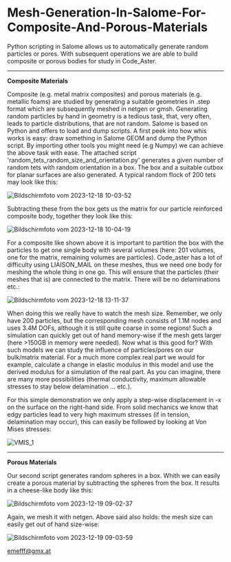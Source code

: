 # Mesh-Generation-In-Salome-For-Composite-And-Porous-Materials
Python scripting in Salome allows us to automatically generate random particles or pores. With subsequent operations we are able to build composite or porous bodies for study in Code_Aster.

__________________________________________________________________________
**Composite Materials**

Composite (e.g. metal matrix composites) and porous materials (e.g. metallic foams) are studied by generating a suitable geometries in .step format which are subsequently meshed in netgen or gmsh. Generating random particles by hand in geometry is a tedious task, that, very often, leads to particle distributions, that are not random. 
Salome is based on Python and offers to load and dump scripts. A first peek into how whis works is easy: draw something in Salome GEOM and dump the Python script. By importing other tools you might need (e.g Numpy) we can achieve the above task with ease. The attached script 'random_tets_random_size_and_orientation.py' generates a given number of random tets with random orientation in a box. The box and a suitable cutbox for planar surfaces are also generated. A typical random flock of 200 tets may look like this:

![Bildschirmfoto vom 2023-12-18 10-03-52](https://github.com/emefff/Mesh-Generation-In-Salome-For-Composite-And-Porous-Materials/assets/89903493/e966b600-60e3-4bdf-a5ff-d2d5935e4948)

Subtracting these from the box gets us the matrix for our particle reinforced composite body, together they look like this:

![Bildschirmfoto vom 2023-12-18 10-04-19](https://github.com/emefff/Mesh-Generation-In-Salome-For-Composite-And-Porous-Materials/assets/89903493/4d8662a6-54ff-437e-ac54-f9ab5e00bf15)

For a composite like shown above it is important to partition the box with the particles to get one single body with several volumes (here: 201 volumes, one for the matrix, remaining volumes are particles). Code_aster has a lot of difficulty using LIAISON_MAIL on these meshes, thus we need one body for meshing the whole thing in one go. This will ensure that the particles (their meshes that is) are connected to the matrix. There will be no delaminations etc.:

![Bildschirmfoto vom 2023-12-18 13-11-37](https://github.com/emefff/Mesh-Generation-In-Salome-For-Composite-And-Porous-Materials/assets/89903493/f10943bb-9b3d-4936-8972-954c42378360)


When doing this we really have to watch the mesh size. Remember, we only have 200 particles, but the corresponding mesh consists of 1.1M nodes and uses 3.4M DOFs, although it is still quite coarse in some regions! Such a simulation can quickly get out of hand memory-wise if the mesh gets larger (here >150GB in memory were needed). Now what is this good for? With such models we can study the influence of particles/pores on our bulk/matrix material. For a much more complex real part we would for example, calculate a change in elastic modulus in this model and use the derived modulus for a simulation of the real part. As you can imagine, there are many more possibilities (thermal conductivity, maximum allowable stresses to stay below delamination ... etc.).

For this simple demonstration we only apply a step-wise displacement in -x on the surface on the right-hand side. From solid mechanics we know that edgy particles lead to very high maximum stresses (if in tension, delamination may occur), this can easily be followed by looking at Von Mises stresses:

![VMIS_1](https://github.com/emefff/Mesh-Generation-In-Salome-For-Composite-And-Porous-Materials/assets/89903493/28f9ac2d-8cfa-489a-8ad2-60c1dba78156)

__________________________________________________________________________
**Porous Materials**

Our second script generates random spheres in a box. Whith we can easily create a porous material by subtracting the spheres from the box. It results in a cheese-like body like this:

![Bildschirmfoto vom 2023-12-19 09-02-37](https://github.com/emefff/Mesh-Generation-in-Salome-for-Composite-and-Porous-Materials/assets/89903493/9f3bd01a-64d4-491c-9d34-9a4416e21767)

Again, we mesh it with netgen. Above said also holds: the mesh size can easily get out of hand size-wise:

![Bildschirmfoto vom 2023-12-19 09-03-59](https://github.com/emefff/Mesh-Generation-in-Salome-for-Composite-and-Porous-Materials/assets/89903493/fe54cf62-d970-4be6-a0db-594550ccd9f0)



emefff@gmx.at
